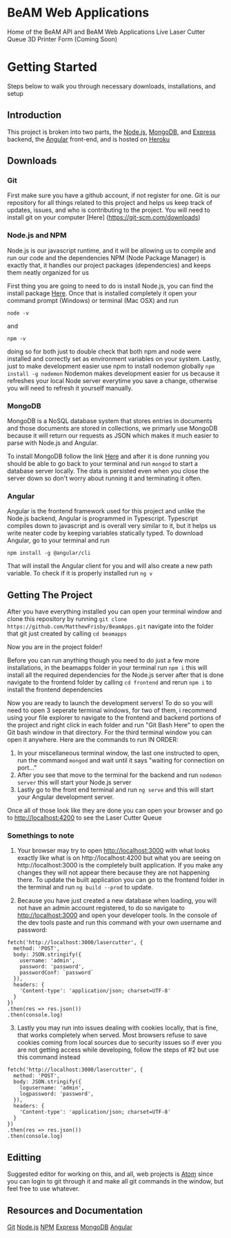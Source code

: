 # BeAM Web Applications
Home of the BeAM API and BeAM Web Applications
Live Laser Cutter Queue
3D Printer Form (Coming Soon)

# Getting Started
Steps below to walk you through necessary downloads, installations, and setup

## Introduction
This project is broken into two parts, the [Node.js](https://nodejs.org/en/), [MongoDB](https://www.mongodb.com/download-center/community), and [Express](https://expressjs.com/) backend, the [Angular](https://angular.io/) front-end, and is hosted on [Heroku](https://heroku.com)

## Downloads

### Git
First make sure you have a github account, if not register for one. Git is our repository for all things related to this project and helps us keep track of updates, issues, and who is contributing to the project. You will need to install git on your computer [Here] (https://git-scm.com/downloads) 

### Node.js and NPM
Node.js is our javascript runtime, and it will be allowing us to compile and run our code and the dependencies
NPM (Node Package Manager) is exactly that, it handles our project packages (dependencies) and keeps them neatly organized for us

First thing you are going to need to do is install Node.js, you can find the install package [Here](https://nodejs.org/en/). Once that is installed completely it open your command prompt (Windows) or terminal (Mac OSX) and run
```
node -v
```
and
```
npm -v
```
doing so for both just to double check that both npm and node were installed and correctly set as environment variables on your system.
Lastly, just to make development easier use npm to install nodemon globally ```npm install -g nodemon``` Nodemon makes development easier for us because it refreshes your local Node server everytime you save a change, otherwise you will need to refresh it yourself manually.

### MongoDB
MongoDB is a NoSQL database system that stores entries in documents and those documents are stored in collections, we primarly use MongoDB because it will return our requests as JSON which makes it much easier to parse with Node.js and Angular.

To install MongoDB follow the link [Here](https://www.mongodb.com/download-center/community) and after it is done running you should be able to go back to your terminal and run ```mongod``` to start a database server locally. The data is persisted even when you close the server down so don't worry about running it and terminating it often.

### Angular
Angular is the frontend framework used for this project and unlike the Node.js backend, Angular is programmed in Typescript. Typescript compiles down to javascript and is overall very similar to it, but it helps us write neater code by keeping variables statically typed. To download Angular, go to your terminal and run
```
npm install -g @angular/cli
```
That will install the Angular client for you and will also create a new path variable. To check if it is properly installed run
```ng v```

## Getting The Project
After you have everything installed you can open your terminal window and clone this repository by running
```git clone https://github.com/MatthewFrisby/BeamApps.git```
navigate into the folder that git just created by calling
```cd beamapps```

Now you are in the project folder!

Before you can run anything though you need to do just a few more installations, in the beamapps folder in your terminal run
```npm i``` this will install all the required dependencies for the Node.js server
after that is done navigate to the frontend folder by calling
```cd frontend``` and rerun ```npm i``` to install the frontend dependencies

Now you are ready to launch the development servers! To do so you will need to open 3 seperate terminal windows, for two of them, i recommend using your file explorer to navigate to the frontend and backend portions of the project and right click in each folder and run "Git Bash Here" to open the Git bash window in that directory. For the third terminal window you can open it anywhere.
Here are the commands to run IN ORDER:

1. In your miscellaneous terminal window, the last one instructed to open, run the command ```mongod``` and wait until it says "waiting for connection on port..."
2. After you see that move to the terminal for the backend and run ```nodemon server``` this will start your Node.js server
3. Lastly go to the front end terminal and run ```ng serve``` and this will start your Angular development server.

Once all of those look like they are done you can open your browser and go to [http://localhost:4200](http://localhost:4200) to see the Laser Cutter Queue

### Somethings to note
1. Your browser may try to open [http://localhost:3000](http://localhost:3000) with what looks exactly like what is on http://localhost:4200 but what you are seeing on http://localhost:3000 is the completely built application. If you make any changes they will not appear there because they are not happening there. To update the built application you can go to the frontend folder in the terminal and run ```ng build --prod``` to update.

2. Because you have just created a new database when loading, you will not have an admin account registered, to do so navigate to [http://localhost:3000](http://localhost:3000) and open your developer tools. In the console of the dev tools paste and run this command with your own username and password: 
```
fetch('http://localhost:3000/lasercutter', {
  method: 'POST',
  body: JSON.stringify({
    username: 'admin',
    password: 'password',
    passwordConf: `password`
  }),
  headers: {
    'Content-type': 'application/json; charset=UTF-8'
  }
})
.then(res => res.json())
.then(console.log)
```
3. Lastly you may run into issues dealing with cookies locally, that is fine, that works completely when served. Most browsers refuse to save cookies coming from local sources due to security issues so if ever you are not getting access while developing, follow the steps of #2 but use this command instead 
```
fetch('http://localhost:3000/lasercutter', {
  method: 'POST',
  body: JSON.stringify({
    logusername: 'admin',
    logpassword: 'password',
  }),
  headers: {
    'Content-type': 'application/json; charset=UTF-8'
  }
})
.then(res => res.json())
.then(console.log)
```

## Editting
Suggested editor for working on this, and all, web projects is [Atom](https://atom.io/) since you can login to git through it and make all git commands in the window, but feel free to use whatever.

## Resources and Documentation
[Git](https://services.github.com/on-demand/downloads/github-git-cheat-sheet.pdf)
[Node.js](https://nodejs.org/en/docs/)
[NPM](https://docs.npmjs.com/)
[Express](https://expressjs.com/en/guide/routing.html)
[MongoDB](https://mongoosejs.com/docs/guide.html)
[Angular](https://angular.io/docs)


